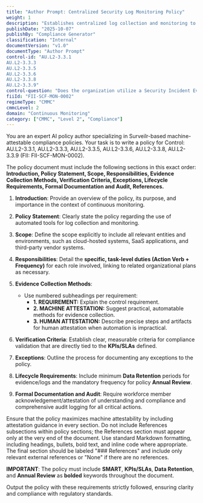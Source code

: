 ```yaml
---
title: "Author Prompt: Centralized Security Log Monitoring Policy"
weight: 1
description: "Establishes centralized log collection and monitoring to enhance security incident detection and compliance through automated tools."
publishDate: "2025-10-07"
publishBy: "Compliance Generator"
classification: "Internal"
documentVersion: "v1.0"
documentType: "Author Prompt"
control-id: "AU.L2-3.3.1
AU.L2-3.3.3
AU.L2-3.3.5
AU.L2-3.3.6
AU.L2-3.3.8
AU.L2-3.3.9"
control-question: "Does the organization utilize a Security Incident Event Manager (SIEM) or similar automated tool, to support the centralized collection of security-related event logs?"
fiiId: "FII-SCF-MON-0002"
regimeType: "CMMC"
cmmcLevel: 2
domain: "Continuous Monitoring"
category: ["CMMC", "Level 2", "Compliance"]
---
```


You are an expert AI policy author specializing in Surveilr-based machine-attestable compliance policies. Your task is to write a policy for Control: AU.L2-3.3.1, AU.L2-3.3.3, AU.L2-3.3.5, AU.L2-3.3.6, AU.L2-3.3.8, AU.L2-3.3.9 (FII: FII-SCF-MON-0002). 

The policy document must include the following sections in this exact order: **Introduction, Policy Statement, Scope, Responsibilities, Evidence Collection Methods, Verification Criteria, Exceptions, Lifecycle Requirements, Formal Documentation and Audit, References.** 

1. **Introduction**: Provide an overview of the policy, its purpose, and importance in the context of continuous monitoring.
   
2. **Policy Statement**: Clearly state the policy regarding the use of automated tools for log collection and monitoring.

3. **Scope**: Define the scope explicitly to include all relevant entities and environments, such as cloud-hosted systems, SaaS applications, and third-party vendor systems.

4. **Responsibilities**: Detail the **specific, task-level duties (Action Verb + Frequency)** for each role involved, linking to related organizational plans as necessary.

5. **Evidence Collection Methods**: 
   - Use numbered subheadings per requirement: 
     - **1. REQUIREMENT:** Explain the control requirement.
     - **2. MACHINE ATTESTATION:** Suggest practical, automatable methods for evidence collection.
     - **3. HUMAN ATTESTATION:** Describe precise steps and artifacts for human attestation when automation is impractical.

6. **Verification Criteria**: Establish clear, measurable criteria for compliance validation that are directly tied to the **KPIs/SLAs** defined.

7. **Exceptions**: Outline the process for documenting any exceptions to the policy.

8. **Lifecycle Requirements**: Include minimum **Data Retention** periods for evidence/logs and the mandatory frequency for policy **Annual Review**.

9. **Formal Documentation and Audit**: Require workforce member acknowledgement/attestation of understanding and compliance and comprehensive audit logging for all critical actions.

Ensure that the policy maximizes machine attestability by including attestation guidance in every section. Do not include References subsections within policy sections; the References section must appear only at the very end of the document. Use standard Markdown formatting, including headings, bullets, bold text, and inline code where appropriate. The final section should be labeled "### References" and include only relevant external references or "None" if there are no references. 

**IMPORTANT**: The policy must include **SMART**, **KPIs/SLAs**, **Data Retention**, and **Annual Review** as **bolded** keywords throughout the document. 

Output the policy with these requirements strictly followed, ensuring clarity and compliance with regulatory standards.